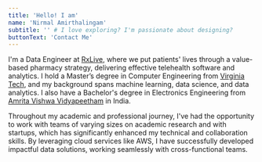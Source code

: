 ```yaml
---
title: 'Hello! I am'
name: 'Nirmal Amirthalingam'
subtitle: '' # I love exploring? I'm passionate about designing?
buttonText: 'Contact Me'
---
```


<!-- I'm a Data Engineer in computer engineering at [Virginia Tech](https://www.vt.edu/) and my interests lie in the fields of machine learning and data science.

I did my Bachelor's in Electronics Engineering from [Amrita Vishwa Vidyapeetham](https://www.amrita.edu/campus/coimbatore/). 

Currently, I am seeking full-time opportunities in Machine Learning, Data Science and Data Engineering.

I am a Data Engineer with a Master of Engineering in Computer Engineering from Virginia Tech. With a robust foundation in machine learning and data science, I specialize in ETL automation, analytics, and data modeling.

At RxLive, I have gained substantial experience in automating ETL processes, developing and maintaining key dashboards, and designing predictive models. My role involves collaborating with cross-functional teams, utilizing Scrum methodology, and leveraging tools like AWS, Domo, and Jira to deliver impactful data solutions.

I hold a Bachelor's degree in Electronics Engineering from Amrita Vishwa Vidyapeetham. I am currently open to full-time opportunities in Data Engineering, Data Science, and Machine Learning. -->

I'm a Data Engineer at [RxLive](https://rxlive.com/), where we put patients' lives through a value-based pharmacy strategy, delivering effective telehealth software and analytics. I hold a Master’s degree in Computer Engineering from [Virginia Tech](https://www.vt.edu/), and my background spans machine learning, data science, and data analytics. I also have a Bachelor's degree in Electronics Engineering from [Amrita Vishwa Vidyapeetham](https://www.amrita.edu/campus/coimbatore/) in India.

Throughout my academic and professional journey, I've had the opportunity to work with teams of varying sizes on academic research and with startups, which has significantly enhanced my technical and collaboration skills. By leveraging cloud services like AWS, I have successfully developed impactful data solutions, working seamlessly with cross-functional teams.






